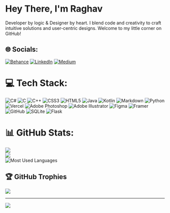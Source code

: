 # Hey There, I'm Raghav
Developer by logic & Designer by heart. I blend code and creativity to craft intuitive solutions and user-centric designs. Welcome to my little corner on GitHub!

## 🌐 Socials:
[![Behance](https://img.shields.io/badge/Behance-1769ff?logo=behance&logoColor=white)](https://www.behance.net/madebysharma) [![LinkedIn](https://img.shields.io/badge/LinkedIn-%230077B5.svg?logo=linkedin&logoColor=white)](https://www.linkedin.com/in/raghav-s/) [![Medium](https://img.shields.io/badge/Medium-12100E?logo=medium&logoColor=white)](https://medium.com/@rs0125) 

# 💻 Tech Stack:
![C#](https://img.shields.io/badge/c%23-%23239120.svg?style=for-the-badge&logo=csharp&logoColor=white) ![C](https://img.shields.io/badge/c-%2300599C.svg?style=for-the-badge&logo=c&logoColor=white) ![C++](https://img.shields.io/badge/c++-%2300599C.svg?style=for-the-badge&logo=c%2B%2B&logoColor=white) ![CSS3](https://img.shields.io/badge/css3-%231572B6.svg?style=for-the-badge&logo=css3&logoColor=white) ![HTML5](https://img.shields.io/badge/html5-%23E34F26.svg?style=for-the-badge&logo=html5&logoColor=white) ![Java](https://img.shields.io/badge/java-%23ED8B00.svg?style=for-the-badge&logo=openjdk&logoColor=white) ![Kotlin](https://img.shields.io/badge/kotlin-%237F52FF.svg?style=for-the-badge&logo=kotlin&logoColor=white) ![Markdown](https://img.shields.io/badge/markdown-%23000000.svg?style=for-the-badge&logo=markdown&logoColor=white) ![Python](https://img.shields.io/badge/python-3670A0?style=for-the-badge&logo=python&logoColor=ffdd54) ![Vercel](https://img.shields.io/badge/vercel-%23000000.svg?style=for-the-badge&logo=vercel&logoColor=white) ![Adobe Photoshop](https://img.shields.io/badge/adobe%20photoshop-%2331A8FF.svg?style=for-the-badge&logo=adobe%20photoshop&logoColor=white) ![Adobe Illustrator](https://img.shields.io/badge/adobe%20illustrator-%23FF9A00.svg?style=for-the-badge&logo=adobe%20illustrator&logoColor=white) ![Figma](https://img.shields.io/badge/figma-%23F24E1E.svg?style=for-the-badge&logo=figma&logoColor=white) ![Framer](https://img.shields.io/badge/Framer-black?style=for-the-badge&logo=framer&logoColor=blue) ![GitHub](https://img.shields.io/badge/github-%23121011.svg?style=for-the-badge&logo=github&logoColor=white) ![SQLite](https://img.shields.io/badge/sqlite-%2307405e.svg?style=for-the-badge&logo=sqlite&logoColor=white) ![Flask](https://img.shields.io/badge/flask-%23000.svg?style=for-the-badge&logo=flask&logoColor=white)
# 📊 GitHub Stats:
![](https://github-readme-stats.vercel.app/api?username=rs0125&theme=radical&hide_border=false&include_all_commits=true&count_private=true)<br/>
![](https://github-readme-streak-stats.herokuapp.com/?user=rs0125&theme=radical&hide_border=false)<br/>
<img src = "https://github-readme-stats.vercel.app/api/top-langs/?username=rs0125&show_icons=true&layout=compact&hide=SHADERLAB,ASP.NET,mathematica,HLSL&theme=radical&exclude_repo=Dodge_it_Instructional,SnapSpawn,Flappy" alt="Most Used Languages">

## 🏆 GitHub Trophies
![](https://github-profile-trophy.vercel.app/?username=rs0125&theme=radical&no-frame=false&no-bg=false&margin-w=4&rank=-C,-?)

---
[![](https://visitcount.itsvg.in/api?id=rs0125&icon=2&color=5)](https://visitcount.itsvg.in)

<!-- Proudly created with GPRM ( https://gprm.itsvg.in ) -->
